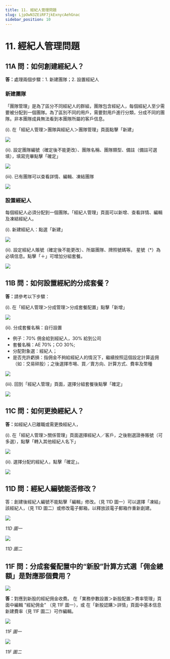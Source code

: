 ```yaml
---
title: 11. 經紀人管理問題
slug: LjpOwN3ZEiRF7jkExnycAehGnac
sidebar_position: 10
---
```



# 11. 經紀人管理問題

## 11A 問：如何創建經紀人？

<b>答：</b>處理兩個步驟：1. 新建團隊；2. 設置經紀人 

### 新建團隊

「團隊管理」是為了區分不同經紀人的群組，團隊包含經紀人，每個經紀人至少需要被分配到一個團隊。為了區別不同的用戶，需要對用戶進行分類，分成不同的團隊。非本團隊成員無法看到本團隊所屬的客戶信息。

(i).  在「經紀人管理＞團隊與經紀人＞團隊管理」頁面點擊「新建」

<img src="/assets/Lom0bedRgoyqUYxfrKSc4z88nQb.png" src-width="2508" src-height="1318" align="center"/>

(ii). 設定團隊編號（確定後不能更改）、團隊名稱、團隊類型、備註（備註可選填），填寫完畢點擊「確定」

<img src="/assets/ADtCbc54Vo5A7LxPY8rcYNv9nNe.png" src-width="2164" src-height="1080" align="center"/>

(iii). 已有團隊可以查看詳情、編輯、凍結團隊

<img src="/assets/PTV4beZ6qopb8ExICevcEgeSnjc.png" src-width="2168" src-height="554" align="center"/>

### 設置經紀人

每個經紀人必須分配到一個團隊。「經紀人管理」頁面可以新增、查看詳情、編輯及凍結經紀人。

(i). 新建經紀人：點選「新建」

<img src="/assets/VkKnbCho6ojMWMxJy4Gc0PdTnsg.png" src-width="2162" src-height="564" align="center"/>

(ii). 設定經紀人賬號（確定後不能更改）、所屬團隊、牌照號碼等。
星號（*）為必填信息。點擊「＋」可增加分組套餐。

<img src="/assets/FjiCbR1OOo37AlxGp1Jci0XcnVg.png" src-width="2174" src-height="1430" align="center"/>

## 11B 問：如何設置經紀的分成套餐？

<b>答：</b>請參考以下步驟：

(i). 在「經紀人管理＞分成管理＞分成套餐配置」點擊「新增」 

<img src="/assets/YOgXb4hW7oYy4dxki4AcDzimnsb.png" src-width="2504" src-height="984" align="center"/>

(ii). 分成套餐名稱：自行設置 

- 例子：70% 佣金給到經紀人，30% 給到公司
- 套餐名稱：AE 70%；CO 30%; 
- 分配對象選：經紀人；
- 是否充許虧損：指佣金不夠給經紀人的情況下，繼續按照這個設定計算返佣（如：交易碎股）；之後選擇市埸、買／賣方向、計算方式、費率及幣種

<img src="/assets/LyBybbShRolQhvxH7I9cSbrxnId.png" src-width="2506" src-height="1434" align="center"/>

(iii). 回到「經紀人管理」頁面，選擇分組套餐後點擊「確定」

<img src="/assets/MDwvbTrLHo6F1Ax7k5acUtcFnxg.png" src-width="2496" src-height="1430" align="center"/>

## 11C 問：如何更換經紀人？

<b>答：</b>如經紀人已離職或需更換經紀人，

(i). 在「經紀人管理＞關係管理」頁面選擇經紀人／客戶，之後剔選證券賬號（可多選），點擊「轉入其他經紀人名下」

<img src="/assets/FAfCbKHKeo77inxCAk7cYmKnnsg.png" src-width="2502" src-height="1122" align="center"/>

(ii). 選擇分配的經紀人，點擊「確定」。

<img src="/assets/UkspbwFj5oTOVQxUZKSceLY5nxf.png" src-width="2168" src-height="1356" align="center"/>

## 11D 問：經紀人編號能否修改？

答：創建後經紀人編號不能點擊「編輯」修改。（見 11D 圖一）可以選擇「凍結」該經紀人，（見 11D 圖二）或修改電子郵箱，以釋放該電子郵箱作重新創建。

<img src="/assets/QZvlbVJw2oFeXjxA7FNcenmFnb4.png" src-width="2700" src-height="1376" align="center"/>

<em>11D 圖一</em>

<img src="/assets/YLAsbfExUoDjtqx98y6cW4xoncb.png" src-width="2842" src-height="1314" align="center"/>

<em>11D 圖二</em>

## 11F 問：分成套餐配置中的“新股”計算方式選「佣金總額」是對應那個費用？

<img src="/assets/NNBxbnnNGoNP0rxLJS9cRdCVnRc.png" src-width="2594" src-height="1194" align="center"/>

<b>答：</b>對應到新股的經紀佣金收費。
在「業務參數設置＞新股配置＞費率管理」頁面中編輯 "經紀佣金" （見 11F 圖一），或 在「新股認購＞詳情」頁面中基本信息新建費率（見 11F 圖二）可作編輯。

<img src="/assets/TEcobySpioJnnkxGkp7ceLSGnqe.png" src-width="2819" src-height="1437" align="center"/>

<em>11F 圖一</em>

<img src="/assets/XAB2bnxkco1Bvzx2OldcDQ57nWb.png" src-width="2820" src-height="1417" align="center"/>

<em>11F 圖二</em>

